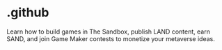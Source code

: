# .github
Learn how to build games in The Sandbox, publish LAND content, earn SAND, and join Game Maker contests to monetize your metaverse ideas.
